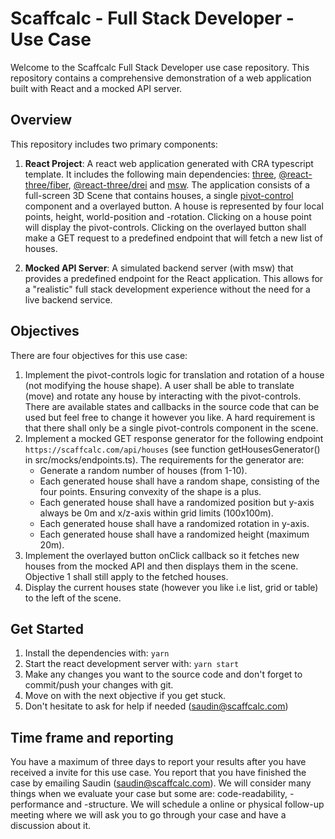 # Scaffcalc - Full Stack Developer - Use Case

Welcome to the Scaffcalc Full Stack Developer use case repository. This repository contains a comprehensive demonstration of a web application built with React and a mocked API server.

## Overview

This repository includes two primary components:

1. **React Project**: A react web application generated with CRA typescript template. It includes the following main dependencies: [three](https://threejs.org/docs/), [@react-three/fiber](https://docs.pmnd.rs/react-three-fiber/getting-started/introduction), [@react-three/drei](https://github.com/pmndrs/drei) and [msw](https://mswjs.io/). The application consists of a full-screen 3D Scene that contains houses, a single [pivot-control](https://github.com/pmndrs/drei?tab=readme-ov-file#pivotcontrols) component and a overlayed button. A house is represented by four local points, height, world-position and -rotation. Clicking on a house point will display the pivot-controls. Clicking on the overlayed button shall make a GET request to a predefined endpoint that will fetch a new list of houses.

2. **Mocked API Server**: A simulated backend server (with msw) that provides a predefined endpoint for the React application. This allows for a "realistic" full stack development experience without the need for a live backend service.

## Objectives

There are four objectives for this use case:

1. Implement the pivot-controls logic for translation and rotation of a house (not modifying the house shape). A user shall be able to translate (move) and rotate any house by interacting with the pivot-controls. There are available states and callbacks in the source code that can be used but feel free to change it however you like. A hard requirement is that there shall only be a single pivot-controls component in the scene.
2. Implement a mocked GET response generator for the following endpoint `https://scaffcalc.com/api/houses` (see function getHousesGenerator() in src/mocks/endpoints.ts).
   The requirements for the generator are:
   - Generate a random number of houses (from 1-10).
   - Each generated house shall have a random shape, consisting of the four points. Ensuring convexity of the shape is a plus.
   - Each generated house shall have a randomized position but y-axis always be 0m and x/z-axis within grid limits (100x100m).
   - Each generated house shall have a randomized rotation in y-axis.
   - Each generated house shall have a randomized height (maximum 20m).
3. Implement the overlayed button onClick callback so it fetches new houses from the mocked API and then displays them in the scene. Objective 1 shall still apply to the fetched houses.
4. Display the current houses state (however you like i.e list, grid or table) to the left of the scene.

## Get Started

1. Install the dependencies with: `yarn`
2. Start the react development server with: `yarn start`
3. Make any changes you want to the source code and don't forget to commit/push your changes with git.
4. Move on with the next objective if you get stuck.
5. Don't hesitate to ask for help if needed (saudin@scaffcalc.com)

## Time frame and reporting

You have a maximum of three days to report your results after you have received a invite for this use case. You report that you have finished the case by emailing Saudin (saudin@scaffcalc.com). We will consider many things when we evaluate your case but some are: code-readability, -performance and -structure. We will schedule a online or physical follow-up meeting where we will ask you to go through your case and have a discussion about it.
